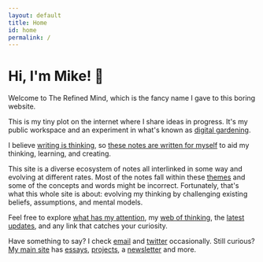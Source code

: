 ```yaml
---
layout: default
title: Home
id: home
permalink: /
---
```

<div>
  <h1>Hi, I'm Mike! 👋</h1>
</div>

Welcome to The Refined Mind, which is the fancy name I gave to this boring website.

This is my tiny plot on the internet where I share ideas in progress. It's my public workspace and an experiment in what's known as <a href="digital-garden">digital gardening</a>.

I believe <a href="writing-is-thinking">writing is thinking</a>, so <a href="these-notes-are-written-for-myself">these notes are written for myself</a> to aid my thinking, learning, and creating.

This site is a diverse ecosystem of notes all interlinked in some way and evolving at different rates. Most of the notes fall within these <a href="/Writing-themes">themes</a> and some of the concepts and words might be incorrect. Fortunately, that's what this whole site is about: evolving my thinking by challenging existing beliefs, assumptions, and mental models.

Feel free to explore <a href="What-has-my-attention-now">what has my attention</a>, my <a href="web-of-thinking">web of thinking</a>, the <a href="changelog">latest updates</a>, and any link that catches your curiosity.

Have something to say? I check [email](mailto:letstalk@miketannenbaum.com) and [twitter](https://twitter.com/theroyaltbomb) occasionally. Still curious? [My main site](https://miketannenbaum.com) has [essays](https://miketannenbaum.com/writings), [projects](https://miketannenbaum.com/projects), a [newsletter](https://miketannenbaum.com/signup) and more.
